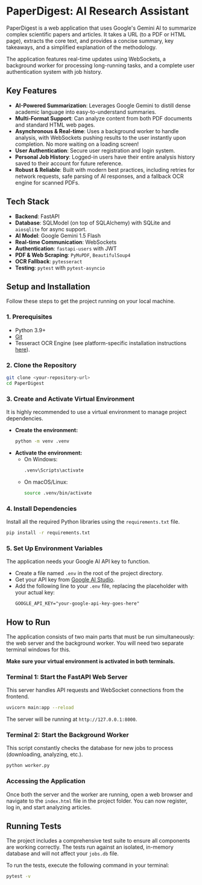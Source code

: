 # PaperDigest: AI Research Assistant

PaperDigest is a web application that uses Google's Gemini AI to summarize complex scientific papers and articles. It takes a URL (to a PDF or HTML page), extracts the core text, and provides a concise summary, key takeaways, and a simplified explanation of the methodology.

The application features real-time updates using WebSockets, a background worker for processing long-running tasks, and a complete user authentication system with job history.

## Key Features

* **AI-Powered Summarization**: Leverages Google Gemini to distill dense academic language into easy-to-understand summaries.
* **Multi-Format Support**: Can analyze content from both PDF documents and standard HTML web pages.
* **Asynchronous & Real-time**: Uses a background worker to handle analysis, with WebSockets pushing results to the user instantly upon completion. No more waiting on a loading screen!
* **User Authentication**: Secure user registration and login system.
* **Personal Job History**: Logged-in users have their entire analysis history saved to their account for future reference.
* **Robust & Reliable**: Built with modern best practices, including retries for network requests, safe parsing of AI responses, and a fallback OCR engine for scanned PDFs.

## Tech Stack

* **Backend**: FastAPI
* **Database**: SQLModel (on top of SQLAlchemy) with SQLite and `aiosqlite` for async support.
* **AI Model**: Google Gemini 1.5 Flash
* **Real-time Communication**: WebSockets
* **Authentication**: `fastapi-users` with JWT
* **PDF & Web Scraping**: `PyMuPDF`, `BeautifulSoup4`
* **OCR Fallback**: `pytesseract`
* **Testing**: `pytest` with `pytest-asyncio`

## Setup and Installation

Follow these steps to get the project running on your local machine.

### 1. Prerequisites

* Python 3.9+
* [Git](https://git-scm.com/downloads)
* Tesseract OCR Engine (see platform-specific installation instructions [here](https://tesseract-ocr.github.io/tessdoc/Installation.html)).

### 2. Clone the Repository

```bash
git clone <your-repository-url>
cd PaperDigest
```

### 3. Create and Activate Virtual Environment

It is highly recommended to use a virtual environment to manage project dependencies.

* **Create the environment:**
    ```bash
    python -m venv .venv
    ```
* **Activate the environment:**
    * On Windows:
        ```bash
        .venv\Scripts\activate
        ```
    * On macOS/Linux:
        ```bash
        source .venv/bin/activate
        ```

### 4. Install Dependencies

Install all the required Python libraries using the `requirements.txt` file.

```bash
pip install -r requirements.txt
```

### 5. Set Up Environment Variables

The application needs your Google AI API key to function.

* Create a file named `.env` in the root of the project directory.
* Get your API key from [Google AI Studio](https://aistudio.google.com/app/apikey).
* Add the following line to your `.env` file, replacing the placeholder with your actual key:
    ```
    GOOGLE_API_KEY="your-google-api-key-goes-here"
    ```

## How to Run

The application consists of two main parts that must be run simultaneously: the web server and the background worker. You will need two separate terminal windows for this.

**Make sure your virtual environment is activated in both terminals.**

### Terminal 1: Start the FastAPI Web Server

This server handles API requests and WebSocket connections from the frontend.

```bash
uvicorn main:app --reload
```

The server will be running at `http://127.0.0.1:8000`.

### Terminal 2: Start the Background Worker

This script constantly checks the database for new jobs to process (downloading, analyzing, etc.).

```bash
python worker.py
```

### Accessing the Application

Once both the server and the worker are running, open a web browser and navigate to the `index.html` file in the project folder. You can now register, log in, and start analyzing articles.

## Running Tests

The project includes a comprehensive test suite to ensure all components are working correctly. The tests run against an isolated, in-memory database and will not affect your `jobs.db` file.

To run the tests, execute the following command in your terminal:

```bash
pytest -v
